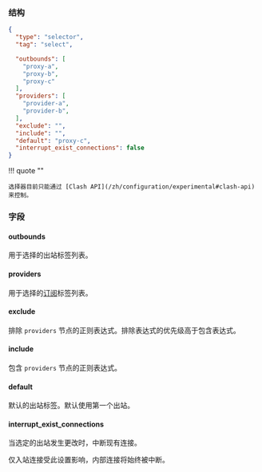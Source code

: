 ### 结构

```json
{
  "type": "selector",
  "tag": "select",

  "outbounds": [
    "proxy-a",
    "proxy-b",
    "proxy-c"
  ],
  "providers": [
    "provider-a",
    "provider-b",
  ],
  "exclude": "",
  "include": "",
  "default": "proxy-c",
  "interrupt_exist_connections": false
}
```

!!! quote ""

    选择器目前只能通过 [Clash API](/zh/configuration/experimental#clash-api) 来控制。

### 字段

#### outbounds

用于选择的出站标签列表。

#### providers

用于选择的[订阅](/zh/configuration/provider)标签列表。

#### exclude

排除 `providers` 节点的正则表达式。排除表达式的优先级高于包含表达式。

#### include

包含 `providers` 节点的正则表达式。

#### default

默认的出站标签。默认使用第一个出站。

#### interrupt_exist_connections

当选定的出站发生更改时，中断现有连接。

仅入站连接受此设置影响，内部连接将始终被中断。